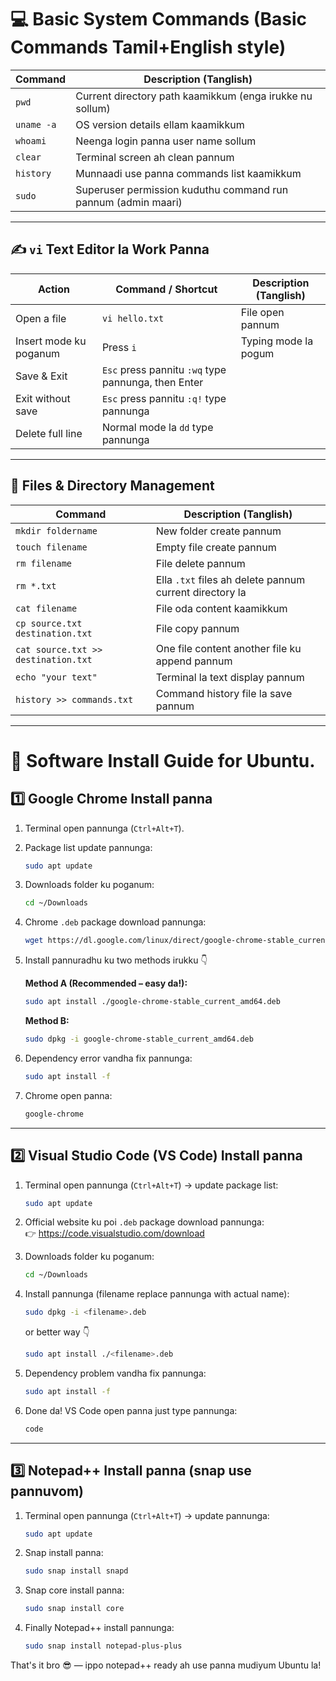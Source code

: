 # 💻 Basic System Commands (Basic Commands Tamil+English style)

| Command | Description (Tanglish) |
|----------|-----------------------|
| `pwd` | Current directory path kaamikkum (enga irukke nu sollum) |
| `uname -a` | OS version details ellam kaamikkum |
| `whoami` | Neenga login panna user name sollum |
| `clear` | Terminal screen ah clean pannum |
| `history` | Munnaadi use panna commands list kaamikkum |
| `sudo` | Superuser permission kuduthu command run pannum (admin maari) |

---

## ✍️ `vi` Text Editor la Work Panna

| Action | Command / Shortcut | Description (Tanglish) |
|---------|-------------------|-------------------------|
| Open a file | `vi hello.txt` | File open pannum |
| Insert mode ku poganum | Press `i` | Typing mode la pogum |
| Save & Exit | `Esc` press pannitu `:wq` type pannunga, then Enter |
| Exit without save | `Esc` press pannitu `:q!` type pannunga |
| Delete full line | Normal mode la `dd` type pannunga |

---

## 📂 Files & Directory Management

| Command | Description (Tanglish) |
|----------|----------------------|
| `mkdir foldername` | New folder create pannum |
| `touch filename` | Empty file create pannum |
| `rm filename` | File delete pannum |
| `rm *.txt` | Ella `.txt` files ah delete pannum current directory la |
| `cat filename` | File oda content kaamikkum |
| `cp source.txt destination.txt` | File copy pannum |
| `cat source.txt >> destination.txt` | One file content another file ku append pannum |
| `echo "your text"` | Terminal la text display pannum |
| `history >> commands.txt` | Command history file la save pannum |

---

# 🧰 Software Install Guide for Ubuntu.

## 1️⃣ Google Chrome Install panna

1. Terminal open pannunga (`Ctrl+Alt+T`).
2. Package list update pannunga:
    ```bash
    sudo apt update
    ```
3. Downloads folder ku poganum:
    ```bash
    cd ~/Downloads
    ```
4. Chrome `.deb` package download pannunga:
    ```bash
    wget https://dl.google.com/linux/direct/google-chrome-stable_current_amd64.deb
    ```
5. Install pannuradhu ku two methods irukku 👇

    **Method A (Recommended – easy da!):**
    ```bash
    sudo apt install ./google-chrome-stable_current_amd64.deb
    ```

    **Method B:**
    ```bash
    sudo dpkg -i google-chrome-stable_current_amd64.deb
    ```

6. Dependency error vandha fix pannunga:
    ```bash
    sudo apt install -f
    ```

7. Chrome open panna:
    ```bash
    google-chrome
    ```

---

## 2️⃣ Visual Studio Code (VS Code) Install panna

1. Terminal open pannunga (`Ctrl+Alt+T`) → update package list:
    ```bash
    sudo apt update
    ```

2. Official website ku poi `.deb` package download pannunga:  
   👉 https://code.visualstudio.com/download

3. Downloads folder ku poganum:
    ```bash
    cd ~/Downloads
    ```

4. Install pannunga (filename replace pannunga with actual name):
    ```bash
    sudo dpkg -i <filename>.deb
    ```

   or better way 👇
    ```bash
    sudo apt install ./<filename>.deb
    ```

5. Dependency problem vandha fix pannunga:
    ```bash
    sudo apt install -f
    ```

6. Done da! VS Code open panna just type pannunga:
    ```bash
    code
    ```

---

## 3️⃣ Notepad++ Install panna (snap use pannuvom)

1. Terminal open pannunga (`Ctrl+Alt+T`) → update pannunga:
    ```bash
    sudo apt update
    ```

2. Snap install panna:
    ```bash
    sudo snap install snapd
    ```

3. Snap core install panna:
    ```bash
    sudo snap install core
    ```

4. Finally Notepad++ install pannunga:
    ```bash
    sudo snap install notepad-plus-plus
    ```

That's it bro 😎 — ippo notepad++ ready ah use panna mudiyum Ubuntu la!
